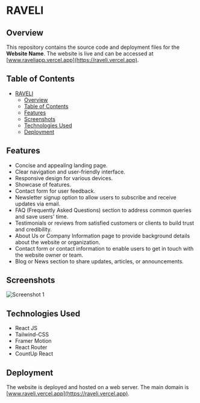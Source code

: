 ﻿# RAVELI


## Overview

This repository contains the source code and deployment files for the **Website Name**. The website is live and can be accessed at [www.raveliapp.vercel.app](https://raveli.vercel.app).

## Table of Contents

- [RAVELI](#raveli)
  - [Overview](#overview)
  - [Table of Contents](#table-of-contents)
  - [Features](#features)
  - [Screenshots](#screenshots)
  - [Technologies Used](#technologies-used)
  - [Deployment](#deployment)

## Features

- Concise and appealing landing page.
- Clear navigation and user-friendly interface.
- Responsive design for various devices.
- Showcase of features.
- Contact form for user feedback.
- Newsletter signup option to allow users to subscribe and receive updates via email.
- FAQ (Frequently Asked Questions) section to address common queries and save users' time.
- Testimonials or reviews from satisfied customers or clients to build trust and credibility.
- About Us or Company Information page to provide background details about the website or organization.
- Contact form or contact information to enable users to get in touch with the website owner or team.
- Blog or News section to share updates, articles, or announcements.

## Screenshots

![Screenshot 1](src/assets/screenshots/Apex_1690379371777.png)


## Technologies Used

- React JS
- Tailwind-CSS
- Framer Motion
- React Router
- CountUp React
## Deployment

The website is deployed and hosted on a web server. The main domain is [www.raveli.vercel.app](https://raveli.vercel.app).




